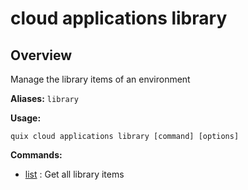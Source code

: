 # cloud applications library

## Overview

Manage the library items of an environment

**Aliases:** `library`

**Usage:**

```
quix cloud applications library [command] [options]
```

**Commands:**

- [list](list.md) : Get all library items

